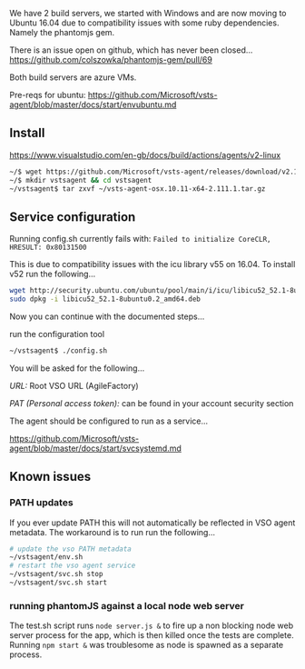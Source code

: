 We have 2 build servers, we started with Windows and are now moving to Ubuntu 16.04 due to compatibility issues with some ruby dependencies.  Namely the phantomjs gem.

There is an issue open on github, which has never been closed...
https://github.com/colszowka/phantomjs-gem/pull/69

Both build servers are azure VMs.

Pre-reqs for ubuntu: https://github.com/Microsoft/vsts-agent/blob/master/docs/start/envubuntu.md

## Install

https://www.visualstudio.com/en-gb/docs/build/actions/agents/v2-linux

``` bash
~/$ wget https://github.com/Microsoft/vsts-agent/releases/download/v2.111.1/vsts-agent-osx.10.11-x64-2.111.1.tar.gz
~/$ mkdir vstsagent && cd vstsagent
~/vstsagent$ tar zxvf ~/vsts-agent-osx.10.11-x64-2.111.1.tar.gz
```

## Service configuration

Running config.sh currently fails with: `Failed to initialize CoreCLR, HRESULT: 0x80131500`

This is due to compatibility issues with the icu library v55 on 16.04.
To install v52 run the following...

``` bash
wget http://security.ubuntu.com/ubuntu/pool/main/i/icu/libicu52_52.1-8ubuntu0.2_amd64.deb
sudo dpkg -i libicu52_52.1-8ubuntu0.2_amd64.deb
```

Now you can continue with the documented steps...

run the configuration tool

``` bash
~/vstsagent$ ./config.sh
```

You will be asked for the following...

*URL:* Root VSO URL (AgileFactory)

*PAT (Personal access token):* can be found in your account security section

The agent should be configured to run as a service...

https://github.com/Microsoft/vsts-agent/blob/master/docs/start/svcsystemd.md

## Known issues

### PATH updates

If you ever update PATH this will not automatically be reflected in VSO agent metadata.  The workaround is to run run the following...

``` bash
# update the vso PATH metadata
~/vstsagent/env.sh 
# restart the vso agent service
~/vstsagent/svc.sh stop
~/vstsagent/svc.sh start
```

### running phantomJS against a local node web server

The test.sh script runs `node server.js &` to fire up a non blocking node web server process for the app, which is then killed once the tests are complete.  Running `npm start &` was troublesome as node is spawned as a separate process.
